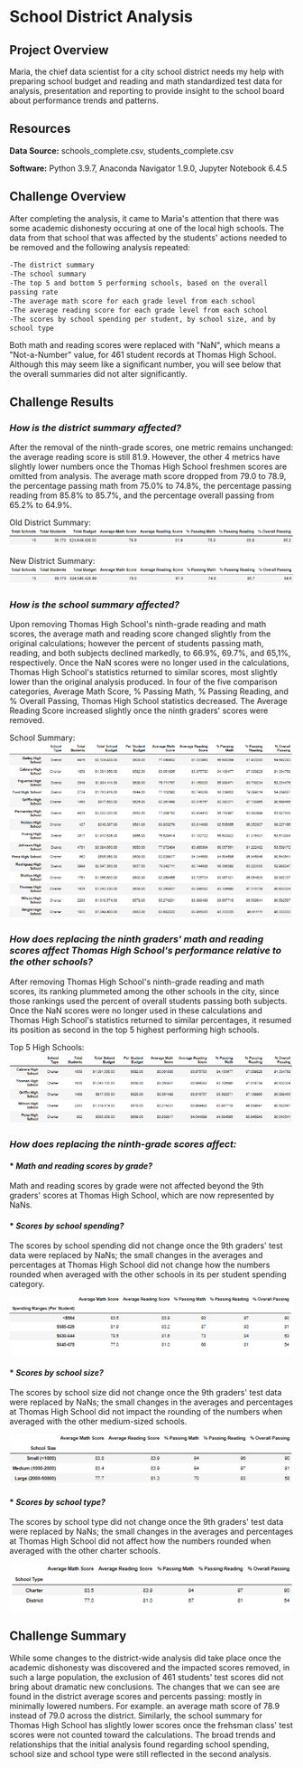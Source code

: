 # School District Analysis



## Project Overview

Maria, the chief data scientist for a city school district needs my help with preparing school budget and reading and math standardized test data for analysis, presentation and reporting to provide insight to the school board about performance trends and patterns. 


## Resources

**Data Source:** schools_complete.csv, students_complete.csv

**Software:** Python 3.9.7, Anaconda Navigator 1.9.0, Jupyter Notebook 6.4.5

    
## Challenge Overview

After completing the analysis, it came to Maria's attention that there was some academic dishonesty occuring at one of the local high schools. The data from that school that was affected by the students' actions needed to be removed and the following analysis repeated:

    -The district summary
	-The school summary
	-The top 5 and bottom 5 performing schools, based on the overall passing rate
	-The average math score for each grade level from each school
	-The average reading score for each grade level from each school
    -The scores by school spending per student, by school size, and by school type

Both math and reading scores were replaced with "NaN", which means a "Not-a-Number" value, for 461 student records at Thomas High School. Although this may seem like a significant number, you will see below that the overall summaries did not alter significantly.

## Challenge Results

### _How is the district summary affected?_
After the removal of the ninth-grade scores, one metric remains unchanged: the average reading score is still 81.9. However, the other 4 metrics have slightly lower numbers once the Thomas High School freshmen scores are omitted from analysis. The average math score dropped from 79.0 to 78.9, the percentage passing math from 75.0% to 74.8%, the percentage passing reading from 85.8% to 85.7%, and the percentage overall passing from 65.2% to 64.9%.

Old District Summary:
![Old_district_summary.png](https://github.com/saraegregg/Mod4-School-District-Analysis/blob/main/images/Old_district_summary.png)

New District Summary:
![New district_summary.png](https://github.com/saraegregg/Mod4-School-District-Analysis/blob/main/images/New_district_summary.png)

### _How is the school summary affected?_
Upon removing Thomas High School's ninth-grade reading and math scores, the average math and reading score changed slightly from the original calculations; however the percent of students passing math, reading, and both subjects declined markedly, to 66.9%, 69.7%, and 65,1%, respectively. Once the NaN scores were no longer used in the calculations, Thomas High School's statistics returned to similar scores, most slightly lower than the original analysis produced. In four of the five comparison categories, Average Math Score, % Passing Math, % Passing Reading, and % Overall Passing, Thomas High School statistics decreased. The Average Reading Score increased slightly once the ninth graders' scores were removed.

School Summary:
![New_school_summary.png](https://github.com/saraegregg/Mod4-School-District-Analysis/blob/main/images/New_school_summary.png)

### _How does replacing the ninth graders' math and reading scores affect Thomas High School's performance relative to the other schools?_
After removing Thomas High School's ninth-grade reading and math scores, its ranking plummeted among the other schools in the city, since those rankings used the percent of overall students passing both subjects. Once the NaN scores were no longer used in these calculations and Thomas High School's statistics returned to similar percentages, it resumed its position as second in the top 5 highest performing high schools.

Top 5 High Schools:
![Top_schools.png](https://github.com/saraegregg/Mod4-School-District-Analysis/blob/main/images/New_top_schools.png)

### _How does replacing the ninth-grade scores affect:_
#### * _Math and reading scores by grade?_
Math and reading scores by grade were not affected beyond the 9th graders' scores at Thomas High School, which are now represented by NaNs.

#### * _Scores by school spending?_
The scores by school spending did not change once the 9th graders' test data were replaced by NaNs; the small changes in the averages and percentages at Thomas High School did not change how the numbers rounded when averaged with the other schools in its per student spending category.

![New_perstudent_spending](https://github.com/saraegregg/Mod4-School-District-Analysis/blob/main/images/New_perstudent_spending.png)

#### * _Scores by school size?_
The scores by school size did not change once the 9th graders' test data were replaced by NaNs; the small changes in the averages and percentages at Thomas High School did not impact the rounding of the numbers when averaged with the other medium-sized schools.

![New_average_basedon_size](https://github.com/saraegregg/Mod4-School-District-Analysis/blob/main/images/New_average_basedon_size.png)

#### * _Scores by school type?_
The scores by school type did not change once the 9th graders' test data were replaced by NaNs; the small changes in the averages and percentages at Thomas High School did not affect how the numbers rounded when averaged with the other charter schools.

![New_scores_by_type](https://github.com/saraegregg/Mod4-School-District-Analysis/blob/main/images/New_scores_by_type.png)

## Challenge Summary
While some changes to the district-wide analysis did take place once the academic dishonesty was discovered and the impacted scores removed, in such a large population, the exclusion of 461 students' test scores did not bring about dramatic new conclusions. The changes that we can see are found in the district average scores and percents passing: mostly in minimally lowered numbers. For example. an average math score of 78.9 instead of 79.0 across the district. Similarly, the school summary for Thomas High School has slightly lower scores once the frehsman class' test scores were not counted toward the calculations. The broad trends and relationships that the initial analysis found regarding school spending, school size and school type were still reflected in the second analysis.
